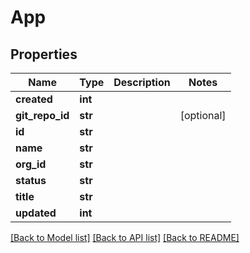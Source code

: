 # App

## Properties
Name | Type | Description | Notes
------------ | ------------- | ------------- | -------------
**created** | **int** |  | 
**git_repo_id** | **str** |  | [optional] 
**id** | **str** |  | 
**name** | **str** |  | 
**org_id** | **str** |  | 
**status** | **str** |  | 
**title** | **str** |  | 
**updated** | **int** |  | 

[[Back to Model list]](../README.md#documentation-for-models) [[Back to API list]](../README.md#documentation-for-api-endpoints) [[Back to README]](../README.md)


